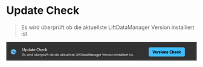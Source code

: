 # Update Check

>Es wird überprüft ob die aktuellste LiftDataManager Version installiert ist

![image](/LiftDataManager/Docs/HelpImages/image107.png)  

[//]: # (Tags: Update Check | Update | LiftDataManager Version)  
